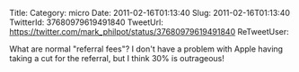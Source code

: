 Title: 
Category: micro
Date: 2011-02-16T01:13:40
Slug: 2011-02-16T01:13:40
TwitterId: 37680979619491840
TweetUrl: https://twitter.com/mark_philpot/status/37680979619491840
ReTweetUser: 

What are normal "referral fees"? I don't have a problem with Apple having taking a cut for the referral, but I think 30% is outrageous!